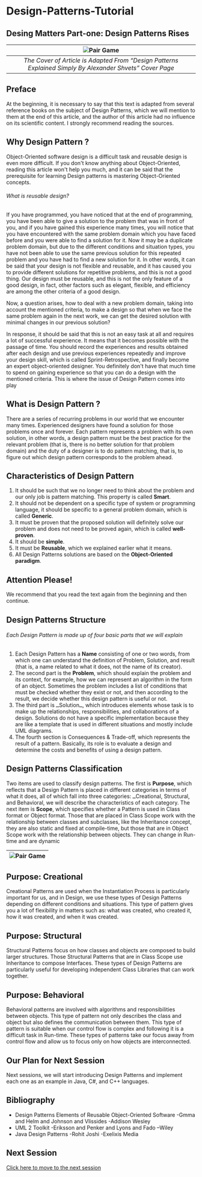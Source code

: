 # Design-Patterns-Tutorial

## Desing Matters Part-one: Design Patterns Rises

| <img src="out.jpg" alt="Pair Game" /> | 
|:--:|
|*The Cover of Article is Adapted From “Design Patterns Explained Simply By Alexander Shvets” Cover Page*|

## Preface
At the beginning, it is necessary to say that this text is adapted from several reference books on the subject of Design Patterns, which we will mention to them at the end of this article, and the author of this article had no influence on its scientific content. I strongly recommend reading the sources.

## Why Design Pattern ?
Object-Oriented software design is a difficult task and reusable design is even more difficult. If you don't know anything about Object-Oriented, reading this article won't help you much, and it can be said that the prerequisite for learning Design patterns is mastering Object-Oriented concepts.
###### What is reusable design?
If you have programmed, you have noticed that at the end of programming, you have been able to give a solution to the problem that was in front of you, and if you have gained this experience many times, you will notice that you have encountered with the same problem domain which you have faced before and you were able to find a solution for it.
Now it may be a duplicate problem domain, but due to the different conditions and situation types, you have not been able to use the same previous solution for this repeated problem and you have had to find a new solution for it. In other words, it can be said that your design is not flexible and reusable, and it has caused you to provide different solutions for repetitive problems, and this is not a good thing. Our design must be reusable, and this is not the only feature of a good design, in fact, other factors such as elegant, flexible, and efficiency are among the other criteria of a good design.

Now, a question arises, how to deal with a new problem domain, taking into account the mentioned criteria, to make a design so that when we face the same problem again in the next work, we can get the desired solution with minimal changes in our previous solution? 

In response, it should be said that this is not an easy task at all and requires a lot of successful experience. It means that it becomes possible with the passage of time. You should record the experiences and results obtained after each design and use previous experiences repeatedly and improve your design skill, which is called Sprint-Retrospective, and finally become an expert object-oriented designer. You definitely don't have that much time to spend on gaining experience so that you can do a design with the mentioned criteria. This is where the issue of Design Pattern comes into play


## What is Design Pattern ?
There are a series of recurring problems in our world that we encounter many times. Experienced designers have found a solution for those problems once and forever. Each pattern represents a problem with its own solution, in other words, a design pattern must be the best practice for the relevant problem (that is, there is no better solution for that problem domain) and the duty of a designer is to do pattern matching, that is, to figure out which design pattern corresponds to the problem ahead.

## Characteristics of Design Pattern
1. It should be such that we no longer need to think about the problem and our only job is pattern matching. This property is called __Smart__.
2.  It should not be dependent on a specific type of system or programming language, it should be specific to a general problem domain, which is called __Generic__.
3. It must be proven that the proposed solution will definitely solve our problem and does not need to be proved again, which is called __well-proven__.
4. It should be __simple__.
5. It must be __Reusable__, which we explained earlier what it means.
6. All Design Patterns solutions are based on the __Object-Oriented paradigm__.

## Attention Please!
We recommend that you read the text again from the beginning and then continue.

## Design Patterns Structure
###### Each Design Pattern is made up of four basic parts that we will explain
1. Each Design Pattern has a __Name__ consisting of one or two words, from which one can understand the definition of Problem, Solution, and result (that is, a name related to what it does, not the name of its creator).
2. The second part is the __Problem__, which should explain the problem and its context, for example, how we can represent an algorithm in the form of an object. Sometimes the problem includes a list of conditions that must be checked whether they exist or not, and then according to the result, we decide whether this design pattern is useful or not.
3. The third part is ــSolutionــ, which introduces elements whose task is to make up the relationships, responsibilities, and collaborations of a design. Solutions do not have a specific implementation because they are like a template that is used in different situations and mostly include UML diagrams.
4. The fourth section is Consequences & Trade-off, which represents the result of a pattern. Basically, its role is to evaluate a design and determine the costs and benefits of using a design pattern.

## Design Patterns Classification 
Two items are used to classify design patterns. The first is __Purpose__, which reflects that a Design Pattern is placed in different categories in terms of what it does, all of which fall into three categories: ــCreational, Structural, and Behavioral, we will describe the characteristics of each category.
The next item is __Scope__, which specifies whether a Pattern is used in Class format or Object format. Those that are placed in Class Scope work with the relationship between classes and subclasses, like the Inheritance concept, they are also static and fixed at compile-time, but those that are in Object Scope work with the relationship between objects. They can change in Run-time and are dynamic


| <img src="1.jpg" alt="Pair Game" /> | 
|:--:|

## Purpose: Creational
Creational Patterns are used when the Instantiation Process is particularly important for us, and in Design, we use these types of Design Patterns depending on different conditions and situations. This type of pattern gives you a lot of flexibility in matters such as: what was created, who created it, how it was created, and when it was created.

## Purpose: Structural
Structural Patterns focus on how classes and objects are composed to build larger structures. Those Structural Patterns that are in Class Scope use Inheritance to compose Interfaces. These types of Design Patterns are particularly useful for developing independent Class Libraries that can work together.

## Purpose: Behavioral
Behavioral patterns are involved with algorithms and responsibilities between objects. This type of pattern not only describes the class and object but also defines the communication between them. This type of pattern is suitable when our control flow is complex and following it is a difficult task in Run-time. These types of patterns take our focus away from control flow and allow us to focus only on how objects are interconnected.

## Our Plan for Next Session
Next sessions, we will start introducing Design Patterns and implement each one as an example in Java, C#, and C++ languages.

## Bibliography
* Design Patterns Elements of Reusable Object-Oriented Software -Gmma and Helm and Johnson and Vlissides -Addison Wesley
* UML 2 Toolkit -Eriksson and Penker and Lyons and Fado –Wiley
* Java Design Patterns -Rohit Joshi -Exelixis Media

## Next Session

[Click here to move to the next session](https://github.com/joulook/Design-Patterns-Tutorial/tree/main/Design%20Matters%20Part-Two:%20Adapter%20Party "Named link title")
